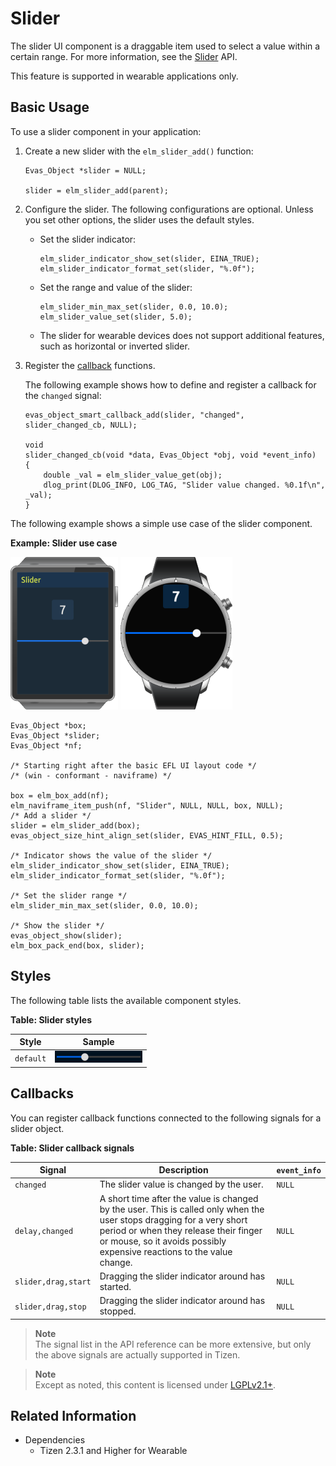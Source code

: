 # Slider

The slider UI component is a draggable item used to select a value within a certain range. For more information, see the [Slider](../../../../../org.tizen.native.wearable.apireference/group__Elm__Slider.html) API.

This feature is supported in wearable applications only.

## Basic Usage

To use a slider component in your application:

1. Create a new slider with the `elm_slider_add()` function:

   ```
   Evas_Object *slider = NULL;

   slider = elm_slider_add(parent);
   ```

2. Configure the slider. The following configurations are optional. Unless you set other options, the slider uses the default styles.

   - Set the slider indicator:

     ```
     elm_slider_indicator_show_set(slider, EINA_TRUE);
     elm_slider_indicator_format_set(slider, "%.0f");
     ```

   - Set the range and value of the slider:

     ```
     elm_slider_min_max_set(slider, 0.0, 10.0);
     elm_slider_value_set(slider, 5.0);
     ```

   - The slider for wearable devices does not support additional features, such as horizontal or inverted slider.

3. Register the [callback](#callbacks) functions.

   The following example shows how to define and register a callback for the `changed` signal:

   ```
   evas_object_smart_callback_add(slider, "changed", slider_changed_cb, NULL);

   void
   slider_changed_cb(void *data, Evas_Object *obj, void *event_info)
   {
       double _val = elm_slider_value_get(obj);
       dlog_print(DLOG_INFO, LOG_TAG, "Slider value changed. %0.1f\n", _val);
   }
   ```

The following example shows a simple use case of the slider component.

**Example: Slider use case**

![Slider](./media/slider_wn2.png) ![Slider](./media/slider_wn3.png)

```
Evas_Object *box;
Evas_Object *slider;
Evas_Object *nf;

/* Starting right after the basic EFL UI layout code */
/* (win - conformant - naviframe) */

box = elm_box_add(nf);
elm_naviframe_item_push(nf, "Slider", NULL, NULL, box, NULL);
/* Add a slider */
slider = elm_slider_add(box);
evas_object_size_hint_align_set(slider, EVAS_HINT_FILL, 0.5);

/* Indicator shows the value of the slider */
elm_slider_indicator_show_set(slider, EINA_TRUE);
elm_slider_indicator_format_set(slider, "%.0f");

/* Set the slider range */
elm_slider_min_max_set(slider, 0.0, 10.0);

/* Show the slider */
evas_object_show(slider);
elm_box_pack_end(box, slider);
```

## Styles

The following table lists the available component styles.

**Table: Slider styles**

| Style     | Sample                                   |
|---------|----------------------------------------|
| `default` | ![elm/slider/horizontal/warning](./media/slider_hor_wn.png) |

## Callbacks

You can register callback functions connected to the following signals for a slider object.

**Table: Slider callback signals**

| Signal              | Description                              | `event_info` |
|-------------------|----------------------------------------|------------|
| `changed`           | The slider value is changed by the user. | `NULL`       |
| `delay,changed`     | A short time after the value is changed by the user. This is called only when the user stops dragging for a very short period or when they release their finger or mouse, so it avoids possibly expensive reactions to the value change. | `NULL`       |
| `slider,drag,start` | Dragging the slider indicator around has started. | `NULL`       |
| `slider,drag,stop`  | Dragging the slider indicator around has stopped. | `NULL`       |

> **Note**  
> The signal list in the API reference can be more extensive, but only the above signals are actually supported in Tizen.

> **Note**  
> Except as noted, this content is licensed under [LGPLv2.1+](http://opensource.org/licenses/LGPL-2.1).

## Related Information
- Dependencies
  - Tizen 2.3.1 and Higher for Wearable
